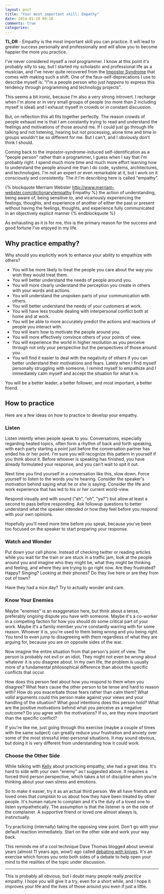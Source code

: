 ```yaml
---
layout: post
title: "Your most important skill: Empathy"
date: 2014-01-19 09:10
comments: true
categories:
---
```

**TL;DR** - Empathy is the most important skill you can practice. It will lead to greater success personally and professionally and will allow you to become happier the more you practice.

I've never considered myself a _real_ programmer.  I know at this point it's probably silly to say, but I started my scholastic and professional life as a musician, and I've never quite recovered from the [Impostor Syndrome](http://en.wikipedia.org/wiki/Impostor_syndrome) that comes with making such a shift. One of the faux-self-deprecations I use to describe myself is: "I"m a people person who just _happens_ to express this tendency through programming and technology projects".

This seems a bit ironic, because I'm also a very strong introvert. I recharge when I'm alone or in very small groups of people (no more than 2 including myself is ideal) and I exhaust myself in crowds or in constant discussion.

But, on reflection this all fits together perfectly.  The reason crowds of people exhaust me is that I am constantly trying to read and understand the feelings and motivations of those around me. If I could just go through life talking and not listening, hearing but not processing, alone time and time in groups wouldn't be so different for me. But I can't, and I obviously don't think I should.

Coming back to the impostor-syndrome-induced self-identification as a "people person" rather than a programmer, I guess when I say that I'm probably right.  I spend much more time and much more effort learning how to understand the people around me than I do code, systems, architectures, and technologies. I'm not an expert or even remarkable at it, but I work on it consciously and consistently. The _it_ I'm describing here is called "empathy".


{% blockquote Merriam Webster http://www.merriam-webster.com/dictionary/empathy Empathy %}
the action of understanding, being aware of, being sensitive to, and vicariously experiencing the feelings, thoughts, and experience of another of either the past or present without having the feelings, thoughts, and experience fully communicated in an objectively explicit manner
{% endblockquote %}


As exhausting as it is for me, this is the primary reason for the success and good fortune I've enjoyed in my life.

## Why practice empathy?

Why should you explicitly work to enhance your ability to empathize with others?

* You will be more likely to treat the people you care about the way you wish they would treat them.
* You will better understand the needs of people around you.
* You will more clearly understand the perception you create in others with your words and actions.
* You will understand the unspoken parts of your communication with others.
* You will better understand the needs of your customers at work.
* You will have less trouble dealing with interpersonal conflict both at home and at work.
* You will be able to more accurately predict the actions and reactions of people you interact with.
* You will learn how to motivate the people around you.
* You will more effectively convince others of your points of view.
* You will experience the world in higher resolution as you perceive through not only your perspective but the perspectives of those around you.
* You will find it easier to deal with the negativity of others if you can better understand their motivations and fears. Lately when I find myself personally struggling with someone, I remind myself to empathize and I immediately calm myself and accept the situation for what it is.

You will be a better leader, a better follower, and most important, a better friend.

## How to practice

Here are a few ideas on how to practice to develop your empathy.

### Listen

Listen intently when people speak to you. Conversations, especially regarding heated topics, often form a rhythm of back and forth speaking, with each party starting a point just before the conversation partner has ended his or her point.  I'm sure you will recognize this pattern in yourself if you think about it. Before whoever is speaking has finished, you have already formulated your response, and you can't wait to spit it out.

Next time you find yourself in a conversation like this, slow down.  Force yourself to listen to the words you're hearing. Consider the speaker's motivation behind saying what he or she is saying. Consider the life and work experience that has led to his or her current world-view.

Respond visually and with sound ("ah", "oh", "ya?") but allow at least a second to pass before responding.  Ask followup questions to better understand what the speaker intended or how they feel before you respond with your own opinions.

Hopefully you'll need more time before you speak, because you've been too focused on the speaker to start preparing your response.

### Watch and Wonder

Put down your cell phone. Instead of checking twitter or reading articles while you wait for the train or are stuck in a traffic jam, look at the people around you and imagine who they might be, what they might be thinking and feeling, and where they are trying to go right now. Are they frustrated? Happy? Singing? Looking at their phones? Do they live here or are they from out of town?

Have they had a nice day? Try to actually wonder and care.

### Know Your Enemies

Maybe "enemies" is an exaggeration here, but think about a tense, preferably ongoing dispute you have with someone. Maybe it's a co-worker in a competing faction for how you should do some critical part of your work. Maybe it's a family member you're constantly warring with for some reason. Whoever it is, you're used to them being wrong and you being right.  You tend to even jump to disagreeing with them regardless of what they are arguing for, because you are on opposite sides of the war.

Now imagine the entire situation from that person's point of view. The person is probably not evil or an idiot. They might not even be _wrong_ about whatever it is you disagree about. In my own life, the problem is usually more of a fundamental philosophical difference than about the specific conflicts that occur.

How does this person feel about how you respond to them when you disagree?  What fears cause the other person to be tense and hard to reason with? How do you exacerbate those fears rather than calm them? What _valid_ arguments could this person make against your views and your handling of the situation? What _good_ intentions does this person hold? What are the positive motivations behind what you perceive as a negative outcome? Do you agree with the motivations? If so, are they more important than the specific conflict?

If you're like me, just going through this exercise (maybe a couple of times with the same subject) can greatly reduce your frustration and anxiety over some of the most stressful inter-personal situations. It may sound obvious, but doing it is very different from understanding how it could work.

### Choose the Other Side

While talking with [Kelly](http://kellyjeanne.wordpress.com/) about practicing empathy, she had a great idea. It's hard to side with your own "enemy" as I suggested above. It requires a forced third person perspective, which takes a lot of discipline when you're thinking about your own stress and emotions.

So to make it easier, try it as an actual third person. We all have friends and loved ones that _complain_ to us about how they have been treated by other people. It's human nature to complain and it's the duty of a loved one to listen sympathetically.  The assumption is that the listener is on the side of the complainer. A supportive friend or loved one almost always is, instinctually.

Try practicing (internally) taking the opposing view point. Don't go with your default reaction immediately. Start on the other side and work your way back.

This reminds me of a cool technique Dave Thomas blogged about several years (almost 11 years ago, wow!) ago called [debating with knives](http://pragdave.blogspot.de/2003/06/debating-with-knives.html).  It's an exercise which forces you onto both sides of a debate to help open your mind to the realities of the topic under discussion.

<hr/>

This is probably all obvious, but I doubt many people really _practice_ empathy. I hope you will give it a try, even for a short while, and I hope it improves your life and the lives of those around you even if just a little.

